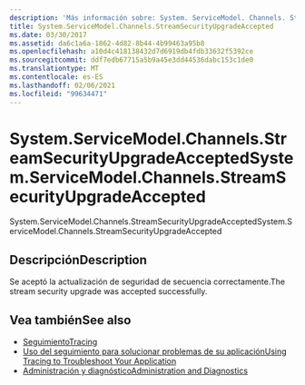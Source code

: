 ```yaml
---
description: 'Más información sobre: System. ServiceModel. Channels. StreamSecurityUpgradeAccepted'
title: System.ServiceModel.Channels.StreamSecurityUpgradeAccepted
ms.date: 03/30/2017
ms.assetid: da6c1a6a-1862-4d82-8b44-4b99463a95b8
ms.openlocfilehash: a10d4c418138432d7d6919db4fdb33632f5392ce
ms.sourcegitcommit: ddf7edb67715a5b9a45e3dd44536dabc153c1de0
ms.translationtype: MT
ms.contentlocale: es-ES
ms.lasthandoff: 02/06/2021
ms.locfileid: "99634471"
---
```

# <a name="systemservicemodelchannelsstreamsecurityupgradeaccepted"></a><span data-ttu-id="53293-103">System.ServiceModel.Channels.StreamSecurityUpgradeAccepted</span><span class="sxs-lookup"><span data-stu-id="53293-103">System.ServiceModel.Channels.StreamSecurityUpgradeAccepted</span></span>

<span data-ttu-id="53293-104">System.ServiceModel.Channels.StreamSecurityUpgradeAccepted</span><span class="sxs-lookup"><span data-stu-id="53293-104">System.ServiceModel.Channels.StreamSecurityUpgradeAccepted</span></span>  
  
## <a name="description"></a><span data-ttu-id="53293-105">Descripción</span><span class="sxs-lookup"><span data-stu-id="53293-105">Description</span></span>  

 <span data-ttu-id="53293-106">Se aceptó la actualización de seguridad de secuencia correctamente.</span><span class="sxs-lookup"><span data-stu-id="53293-106">The stream security upgrade was accepted successfully.</span></span>  
  
## <a name="see-also"></a><span data-ttu-id="53293-107">Vea también</span><span class="sxs-lookup"><span data-stu-id="53293-107">See also</span></span>

- [<span data-ttu-id="53293-108">Seguimiento</span><span class="sxs-lookup"><span data-stu-id="53293-108">Tracing</span></span>](index.md)
- [<span data-ttu-id="53293-109">Uso del seguimiento para solucionar problemas de su aplicación</span><span class="sxs-lookup"><span data-stu-id="53293-109">Using Tracing to Troubleshoot Your Application</span></span>](using-tracing-to-troubleshoot-your-application.md)
- [<span data-ttu-id="53293-110">Administración y diagnóstico</span><span class="sxs-lookup"><span data-stu-id="53293-110">Administration and Diagnostics</span></span>](../index.md)
